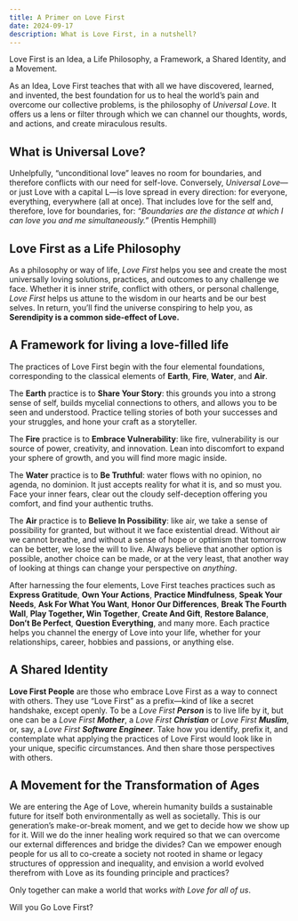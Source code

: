 ```yaml
---
title: A Primer on Love First
date: 2024-09-17
description: What is Love First, in a nutshell?
---
```


Love First is an Idea, a Life Philosophy, a Framework, a Shared Identity, and a Movement.

As an Idea, Love First teaches that with all we have discovered, learned, and invented, the best foundation for us to heal the world’s pain and overcome our collective problems, is the philosophy of _Universal Love_. It offers us a lens or filter through which we can channel our thoughts, words, and actions, and create miraculous results.  

## What is Universal Love?

Unhelpfully, “unconditional love” leaves no room for boundaries, and therefore conflicts with our need for self-love. Conversely, _Universal Love_—or just Love with a capital L—is love spread in every direction: for everyone, everything, everywhere (all at once). That includes love for the self and, therefore, love for boundaries, for: _“Boundaries are the distance at which I can love you and me simultaneously.”_ (Prentis Hemphill)

  
## Love First as a Life Philosophy

As a philosophy or way of life, _Love First_ helps you see and create the most universally loving solutions, practices, and outcomes to any challenge we face. Whether it is inner strife, conflict with others, or personal challenge, _Love First_ helps us attune to the wisdom in our hearts and be our best selves. In return, you’ll find the universe conspiring to help you, as **Serendipity is a common side-effect of Love.**

## A Framework for living a love-filled life 

The practices of Love First begin with the four elemental foundations, corresponding to the classical elements of **Earth**, **Fire**, **Water**, and **Air**.

The **Earth** practice is to **Share Your Story**: this grounds you into a strong sense of self, builds mycelial connections to others, and allows you to be seen and understood. Practice telling stories of both your successes and your struggles, and hone your craft as a storyteller.

The **Fire** practice is to **Embrace Vulnerability**: like fire, vulnerability is our source of power, creativity, and innovation. Lean into discomfort to expand  your sphere of growth, and you will find more magic inside.

The **Water** practice is to **Be Truthful**: water flows with no opinion, no agenda, no dominion. It just accepts reality for what it is, and so must you. Face your inner fears, clear out the cloudy self-deception offering you comfort, and find your authentic truths.

The **Air** practice is to **Believe In Possibility**: like air, we take a sense of possibility for granted, but without it we face existential dread. Without air we cannot breathe, and without a sense of hope or optimism that tomorrow can be better, we lose the will to live. Always believe that another option is possible, another choice can be made, or at the very least, that another way of looking at things can change your perspective on _anything_.

After harnessing the four elements, Love First teaches practices such as **Express Gratitude**, **Own Your Actions**, **Practice Mindfulness**, **Speak Your Needs**, **Ask For What You Want**, **Honor Our Differences**, **Break The Fourth Wall**, **Play Together, Win Together**, **Create And Gift**, **Restore Balance**, **Don’t Be Perfect**, **Question Everything**, and many more. Each practice helps you channel the energy of Love into your life, whether for your relationships, career, hobbies and passions, or anything else. 

## A Shared Identity

**Love First People** are those who embrace Love First as a way to connect with others. They use “Love First” as a prefix—kind of like a secret handshake, except openly. To be a _Love First_ **_Person_** is to live life by it, but one can be a _Love First_ **_Mother_**, a _Love First_ **_Christian_** or _Love First_ **_Muslim_**, or, say, a _Love First_ **_Software Engineer_**. Take how you identify, prefix it, and contemplate what applying the practices of Love First would look like in your unique, specific circumstances. And then share those perspectives with others.

## A Movement for the Transformation of Ages

We are entering the Age of Love, wherein humanity builds a sustainable future for itself both environmentally as well as societally. This is our generation’s make-or-break moment, and we get to decide how we show up for it. Will we do the inner healing work required so that we can overcome our external differences and bridge the divides? Can we empower enough people for us all to co-create a society not rooted in shame or legacy structures of oppression and inequality, and envision a world evolved therefrom with Love as its founding principle and practices?

Only together can make a world that works _with Love for all of us_.

Will you Go Love First?